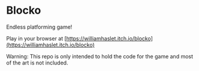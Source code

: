 # Blocko

Endless platforming game!

Play in your browser at [https://williamhaslet.itch.io/blocko](https://williamhaslet.itch.io/blocko)

Warning: This repo is only intended to hold the code for the game and most of the art is not included.